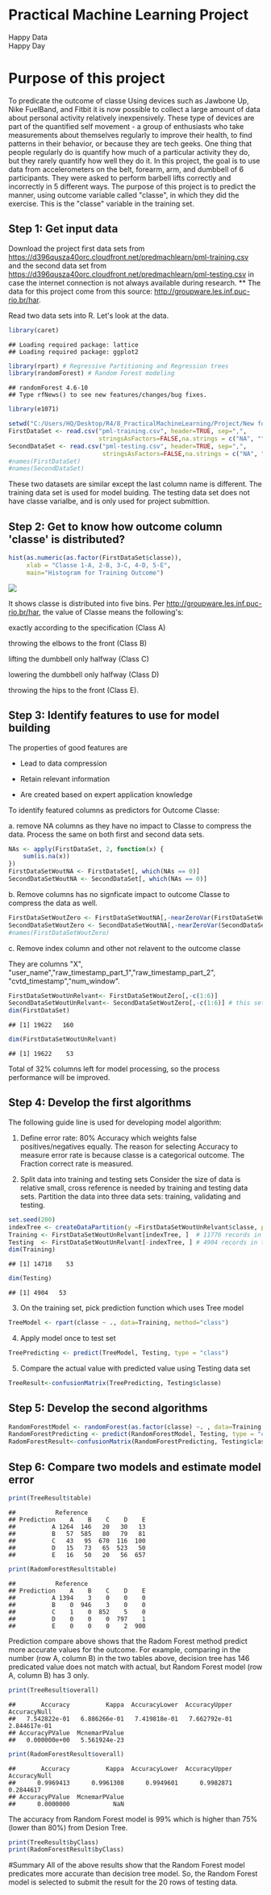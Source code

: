 # Practical Machine Learning Project
Happy Data  
Happy Day  
# Purpose of this project

To predicate the outcome of classe Using devices such as Jawbone Up, Nike FuelBand, and Fitbit it is now possible to collect a large amount of data about personal activity relatively inexpensively. These type of devices are part of the quantified self movement - a group of enthusiasts who take measurements about themselves regularly to improve their health, to find patterns in their behavior, or because they are tech geeks. One thing that people regularly do is quantify how much of a particular activity they do, but they rarely quantify how well they do it.
In this project, the goal is to use data from accelerometers on the belt, forearm, arm, and dumbbell of 6 participants. They were asked to perform barbell lifts correctly and incorrectly in 5 different ways. The purpose of this project is to predict the manner, using outcome variable called "classe", in which they did the exercise. This is the "classe" variable in the training set.
 

## Step 1: Get input data 
Download the project first data sets from https://d396qusza40orc.cloudfront.net/predmachlearn/pml-training.csv and the second data set from https://d396qusza40orc.cloudfront.net/predmachlearn/pml-testing.csv in case the internet connection is not always available during research.
 ** The data for this project come from this source: http://groupware.les.inf.puc-rio.br/har. 

Read two data sets into R. Let's look at the data. 

```r
library(caret)
```

```
## Loading required package: lattice
## Loading required package: ggplot2
```

```r
library(rpart) # Regressive Partitioning and Regression trees
library(randomForest) # Random Forest modeling
```

```
## randomForest 4.6-10
## Type rfNews() to see new features/changes/bug fixes.
```

```r
library(e1071)
```


```r
setwd("C:/Users/HQ/Desktop/R4/8_PracticalMachineLearning/Project/New folder")
FirstDataSet <- read.csv("pml-training.csv", header=TRUE, sep=",", 
                         stringsAsFactors=FALSE,na.strings = c("NA", "")) 
SecondDataSet <- read.csv("pml-testing.csv", header=TRUE, sep=",", 
                          stringsAsFactors=FALSE,na.strings = c("NA", "")) 
#names(FirstDataSet)
#names(SecondDataSet)
```
These two datasets are similar except the last column name is different. The training data set is used for model buiding. The testing data set does not have classe varialbe, and is only used for project submittion.

## Step 2: Get to know how outcome column 'classe' is distributed?

```r
hist(as.numeric(as.factor(FirstDataSet$classe)), 
     xlab = "Classe 1-A, 2-B, 3-C, 4-D, 5-E",
     main="Histogram for Training Outcome") 
```

![](MLProject_files/figure-html/unnamed-chunk-3-1.png) 

It shows classe is distributed into five bins. Per http://groupware.les.inf.puc-rio.br/har, the value of Classe means the following's:

  exactly according to the specification (Class A)

  throwing the elbows to the front (Class B)

  lifting the dumbbell only halfway (Class C) 

  lowering the dumbbell only halfway (Class D) 

  throwing the hips to the front (Class E).


## Step 3: Identify features to use for model building
The properties of good features are

  * Lead to data compression
  
  * Retain relevant information
  
  * Are created based on expert application knowledge
  
To identify featured columns as predictors for Outcome Classe:

  a. remove NA columns as they have no impact to Classe to compress the data. Process the same on both first and second data sets.

```r
NAs <- apply(FirstDataSet, 2, function(x) {
    sum(is.na(x))
})
FirstDataSetWoutNA <- FirstDataSet[, which(NAs == 0)]
SecondDataSetWoutNA <- SecondDataSet[, which(NAs == 0)]
```

  b. Remove columns has no signficate impact to outcome Classe to compress the data as well.

```r
FirstDataSetWoutZero <- FirstDataSetWoutNA[,-nearZeroVar(FirstDataSetWoutNA)]
SecondDataSetWoutZero <- SecondDataSetWoutNA[,-nearZeroVar(SecondDataSetWoutNA)]
#names(FirstDataSetWoutZero)
```
 c. Remove index column and other not relavent to the outcome classe
 
They are columns "X", "user_name","raw_timestamp_part_1","raw_timestamp_part_2", "cvtd_timestamp","num_window".


```r
FirstDataSetWoutUnRelvant<- FirstDataSetWoutZero[,-c(1:6)]
SecondDataSetWoutUnRelvant<- SecondDataSetWoutZero[,-c(1:6)] # this set will be used for problem submission
dim(FirstDataSet)
```

```
## [1] 19622   160
```

```r
dim(FirstDataSetWoutUnRelvant)
```

```
## [1] 19622    53
```
 Total of 32% columns left for model processing, so the process performance will be improved. 

## Step 4: Develop the first algorithms 
The following guide line is used for developing model algorithm:

1.	Define error rate: 80% Accuracy which weights false positives/negatives equally. The reason for selecting Accuracy to measure error rate is because classe is a categorical outcome. The Fraction correct rate is measured.

2. Split data into training and testing sets
Consider the size of data is relative small, cross reference is needed by training and testing data sets.
Partition the data into three data sets: training, validating and testing.

```r
set.seed(200)
indexTree <- createDataPartition(y =FirstDataSetWoutUnRelvant$classe, p = 0.75, list = FALSE)
Training <- FirstDataSetWoutUnRelvant[indexTree, ]  # 11776 records in training set
Testing  <- FirstDataSetWoutUnRelvant[-indexTree, ] # 4904 records in testing set for cross validation
dim(Training)
```

```
## [1] 14718    53
```

```r
dim(Testing)
```

```
## [1] 4904   53
```

3. On the training set, pick prediction function which uses Tree model


```r
TreeModel <- rpart(classe ~ ., data=Training, method="class")
```

4. Apply model once to test set

```r
TreePredicting <- predict(TreeModel, Testing, type = "class")
```
5. Compare the actual value with predicted value using Testing data set

```r
TreeResult<-confusionMatrix(TreePredicting, Testing$classe)
```

## Step 5: Develop the second algorithms 


```r
RandomForestModel <- randomForest(as.factor(classe) ~. , data=Training, method="class") 
RandomForestPredicting <- predict(RandomForestModel, Testing, type = "class")
RadomForestResult<-confusionMatrix(RandomForestPredicting, Testing$classe)
```

## Step 6: Compare two models and estimate model error

```r
print(TreeResult$table)
```

```
##           Reference
## Prediction    A    B    C    D    E
##          A 1264  146   20   30   13
##          B   57  585   80   79   81
##          C   43   95  670  116  100
##          D   15   73   65  523   50
##          E   16   50   20   56  657
```

```r
print(RadomForestResult$table) 
```

```
##           Reference
## Prediction    A    B    C    D    E
##          A 1394    3    0    0    0
##          B    0  946    3    0    0
##          C    1    0  852    5    0
##          D    0    0    0  797    1
##          E    0    0    0    2  900
```
Prediction compare above shows that the Radom Forest method predict more accurate values for the outcome. For example, comparing in the number (row A, column B) in the two tables above, decision tree has 146 predicated value does not match with actual, but Random Forest model (row A, column B) has 3 only.


```r
print(TreeResult$overall)
```

```
##       Accuracy          Kappa  AccuracyLower  AccuracyUpper   AccuracyNull 
##   7.542822e-01   6.886266e-01   7.419818e-01   7.662792e-01   2.844617e-01 
## AccuracyPValue  McnemarPValue 
##   0.000000e+00   5.561924e-23
```

```r
print(RadomForestResult$overall)
```

```
##       Accuracy          Kappa  AccuracyLower  AccuracyUpper   AccuracyNull 
##      0.9969413      0.9961308      0.9949601      0.9982871      0.2844617 
## AccuracyPValue  McnemarPValue 
##      0.0000000            NaN
```
The accuracy from Random Forest model is 99% which is higher than 75% (lower than 80%) from Desion Tree.


```r
print(TreeResult$byClass)
print(RadomForestResult$byClass)
```

#Summary
All of the above results show that the Random Forest model predicates more accurate than decision tree model. So, the Random Forest model is selected to submit the result for the 20 rows of testing data. 

